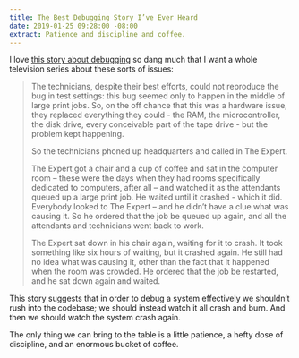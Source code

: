 ```yaml
---
title: The Best Debugging Story I’ve Ever Heard
date: 2019-01-25 09:28:00 -08:00
extract: Patience and discipline and coffee.
---
```


I love [this story about debugging](http://patrickthomson.tumblr.com/post/2499755681/the-best-debugging-story-ive-ever-heard) so dang much that I want a whole television series about these sorts of issues:

> The technicians, despite their best efforts, could not reproduce the bug in test settings: this bug seemed only to happen in the middle of large print jobs. So, on the off chance that this was a hardware issue, they replaced everything they could - the RAM, the microcontroller, the disk drive, every conceivable part of the tape drive - but the problem kept happening.
> 
> So the technicians phoned up headquarters and called in The Expert.
> 
> The Expert got a chair and a cup of coffee and sat in the computer room – these were the days when they had rooms specifically dedicated to computers, after all – and watched it as the attendants queued up a large print job. He waited until it crashed - which it did. Everybody looked to The Expert – and he didn’t have a clue what was causing it. So he ordered that the job be queued up again, and all the attendants and technicians went back to work.
> 
> The Expert sat down in his chair again, waiting for it to crash. It took something like six hours of waiting, but it crashed again. He still had no idea what was causing it, other than the fact that it happened when the room was crowded. He ordered that the job be restarted, and he sat down again and waited.

This story suggests that in order to debug a system effectively we shouldn’t rush into the codebase; we should instead watch it all crash and burn. And then we should watch the system crash again. 

The only thing we can bring to the table is a little patience, a hefty dose of discipline, and an enormous bucket of coffee.